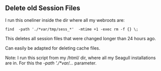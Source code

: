 <!-- Name: TipsAndTricks/DeleteOldSessionsAndCache -->
<!-- Version: 2 -->
<!-- Last-Modified: 2007/03/30 09:21:26 -->
<!-- Author: werner -->
## Delete old Session Files
I run this oneliner inside the dir where all my webroots are:


    find  -path './*var/tmp/sess_*'  -mtime +1 -exec rm -f {} \;

This deletes all session files that were changed longer than 24 hours ago.

Can easily be adapted for deleting cache files.

Note: I run this script from my /html/ dir, where all my Seagull installations are in. For this the _-path './*var/..._ parameter.